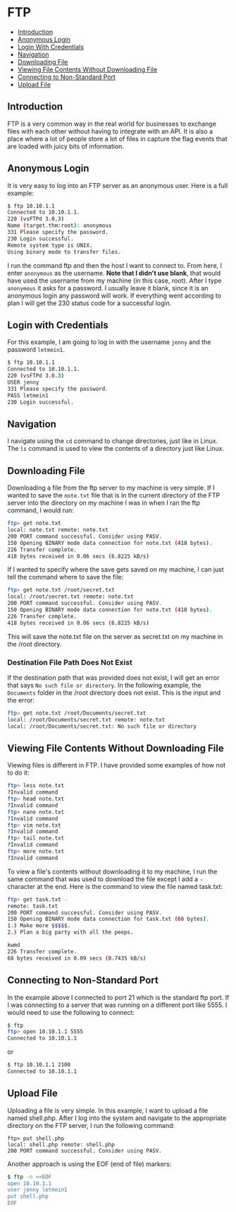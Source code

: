 # FTP

- [Introduction](#introduction)
- [Anonymous Login](#anonymous-login)
- [Login With Credentials](#login-with-credentials)
- [Navigation](#navigation)
- [Downloading File](#downloading-file)
- [Viewing File Contents Without Downloading File](#viewing-file-contents-without-downloading-file)
- [Connecting to Non-Standard Port](#connecting-to-non-standard-port)
- [Upload File](#upload-file)

## Introduction

FTP is a very common way in the real world for businesses to exchange files with each other without having to integrate with an API. It is also a place where a lot of people store a lot of files in capture the flag events that are loaded with juicy bits of information.

## Anonymous Login

It is very easy to log into an FTP server as an anonymous user. Here is a full example:

```bash
$ ftp 10.10.1.1
Connected to 10.10.1.1.
220 (vsFTPd 3.0.3)
Name (target.thm:root): anonymous
331 Please specify the password.
230 Login successful.
Remote system type is UNIX.
Using binary mode to transfer files.
```

I run the command ftp and then the host I want to connect to. From here, I enter `anonymous` as the username. **Note that I didn't use blank**, that would have used the username from my machine (in this case, root). After I type `anonymous` it asks for a password. I usually leave it blank, since it is an anonymous login any password will work. If everything went according to plan I will get the 230 status code for a successful login.

## Login with Credentials

For this example, I am going to log in with the username `jenny` and the password `letmein1`.

```bash
$ ftp 10.10.1.1
Connected to 10.10.1.1.
220 (vsFTPd 3.0.3)
USER jenny
331 Please specify the password.
PASS letmein1
230 Login successful.
```

## Navigation

I navigate using the `cd` command to change directories, just like in Linux. The `ls` command is used to view the contents of a directory just like Linux.

## Downloading File

Downloading a file from the ftp server to my machine is very simple. If I wanted to save the `note.txt` file that is in the current directory of the FTP server into the directory on my machine I was in when I ran the ftp command, I would run:

```bash
ftp> get note.txt
local: note.txt remote: note.txt
200 PORT command successful. Consider using PASV.
150 Opening BINARY mode data connection for note.txt (418 bytes).
226 Transfer complete.
418 bytes received in 0.06 secs (6.8225 kB/s)
```

If I wanted to specify where the save gets saved on my machine, I can just tell the command where to save the file:

```bash
ftp> get note.txt /root/secret.txt
local: /root/secret.txt remote: note.txt
200 PORT command successful. Consider using PASV.
150 Opening BINARY mode data connection for note.txt (418 bytes).
226 Transfer complete.
418 bytes received in 0.06 secs (6.8225 kB/s)
```

This will save the note.txt file on the server as secret.txt on my machine in the /root directory.

### Destination File Path Does Not Exist

If the destination path that was provided does not exist, I will get an error that says `No such file or directory`. In the following example, the `Documents` folder in the /root directory does not exist. This is the input and the error:

```bash
ftp> get note.txt /root/Documents/secret.txt
local: /root/Documents/secret.txt remote: note.txt
local: /root/Documents/secret.txt: No such file or directory
```

## Viewing File Contents Without Downloading File

Viewing files is different in FTP. I have provided some examples of how not to do it:

```bash
ftp> less note.txt
?Invalid command
ftp> head note.txt
?Invalid command
ftp> nano note.txt
?Invalid command
ftp> vim note.txt
?Invalid command
ftp> tail note.txt
?Invalid command
ftp> more note.txt
?Invalid command
```

To view a file's contents without downloading it to my machine, I run the same command that was used to download the file except I add a `-` character at the end. Here is the command to view the file named task.txt:

```bash
ftp> get task.txt -
remote: task.txt
200 PORT command successful. Consider using PASV.
150 Opening BINARY mode data connection for task.txt (68 bytes).
1.) Make more $$$$$.
2.) Plan a big party with all the peeps.

kwmd
226 Transfer complete.
68 bytes received in 0.09 secs (0.7435 kB/s)
```

## Connecting to Non-Standard Port

In the example above I connected to port 21 which is the standard ftp port. If I was connecting to a server that was running on a different port like 5555. I would need to use the following to connect:

```bash
$ ftp
ftp> open 10.10.1.1 5555
Connected to 10.10.1.1
```

or

```bash
$ ftp 10.10.1.1 2100
Connected to 10.10.1.1
```

## Upload File

Uploading a file is very simple. In this example, I want to upload a file named shell.php. After I log into the system and navigate to the appropriate directory on the FTP server, I run the following command:

```
ftp> put shell.php
local: shell.php remote: shell.php
200 PORT command successful. Consider using PASV.
```

Another approach is using the EOF (end of file) markers:

```bash
$ ftp -n <<EOF
open 10.10.1.1
user jenny letmein1
put shell.php
EOF
```
